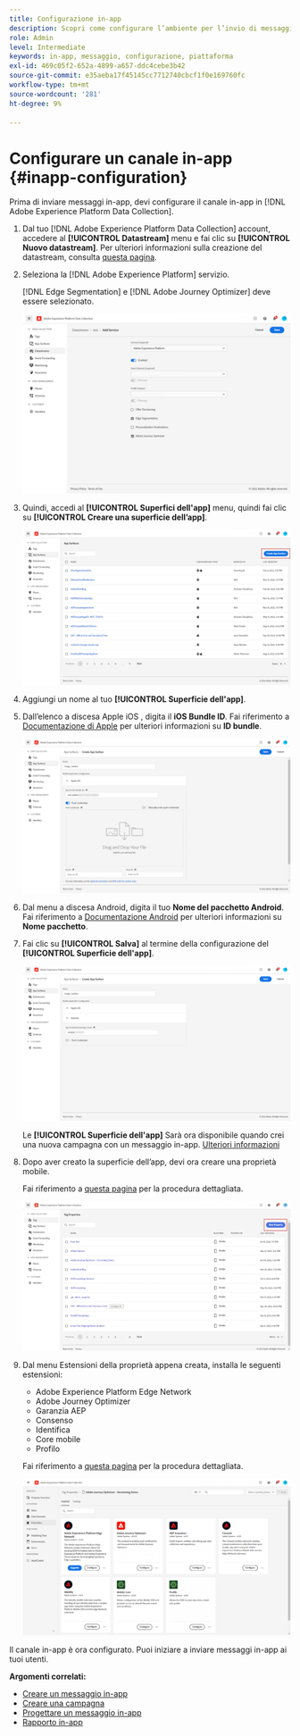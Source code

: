 ```yaml
---
title: Configurazione in-app
description: Scopri come configurare l’ambiente per l’invio di messaggi in-app con Journey Optimizer
role: Admin
level: Intermediate
keywords: in-app, messaggio, configurazione, piattaforma
exl-id: 469c05f2-652a-4899-a657-ddc4cebe3b42
source-git-commit: e35aeba17f45145cc7712740cbcf1f0e169760fc
workflow-type: tm+mt
source-wordcount: '281'
ht-degree: 9%

---
```


# Configurare un canale in-app {#inapp-configuration}

Prima di inviare messaggi in-app, devi configurare il canale in-app in [!DNL Adobe Experience Platform Data Collection].

1. Dal tuo [!DNL Adobe Experience Platform Data Collection] account, accedere al **[!UICONTROL Datastream]** menu e fai clic su **[!UICONTROL Nuovo datastream]**. Per ulteriori informazioni sulla creazione del datastream, consulta [questa pagina](https://aep-sdks.gitbook.io/docs/getting-started/configure-datastreams).

1. Seleziona la [!DNL Adobe Experience Platform] servizio.

   [!DNL Edge Segmentation] e [!DNL Adobe Journey Optimizer] deve essere selezionato.

   ![](assets/inapp_config_6.png)

1. Quindi, accedi al **[!UICONTROL Superfici dell&#39;app]** menu, quindi fai clic su **[!UICONTROL Creare una superficie dell’app]**.

   ![](assets/inapp_config_1.png)

1. Aggiungi un nome al tuo **[!UICONTROL Superficie dell&#39;app]**.

1. Dall’elenco a discesa Apple iOS , digita il **iOS Bundle ID**. Fai riferimento a [Documentazione di Apple](https://developer.apple.com/documentation/appstoreconnectapi/bundle_ids) per ulteriori informazioni su **ID bundle**.

   ![](assets/inapp_config_2.png)

1. Dal menu a discesa Android, digita il tuo **Nome del pacchetto Android**. Fai riferimento a [Documentazione Android](https://support.google.com/admob/answer/9972781?hl=en#:~:text=The%20package%20name%20of%20an,supported%20third%2Dparty%20Android%20stores) per ulteriori informazioni su **Nome pacchetto**.

1. Fai clic su **[!UICONTROL Salva]** al termine della configurazione del **[!UICONTROL Superficie dell&#39;app]**.

   ![](assets/inapp_config_3.png)

   Le **[!UICONTROL Superficie dell&#39;app]** Sarà ora disponibile quando crei una nuova campagna con un messaggio in-app. [Ulteriori informazioni](create-in-app.md)

1. Dopo aver creato la superficie dell’app, devi ora creare una proprietà mobile.

   Fai riferimento a [questa pagina](https://experienceleague.adobe.com/docs/experience-platform/tags/admin/companies-and-properties.html#for-mobile) per la procedura dettagliata.

   ![](assets/inapp_config_4.png)

1. Dal menu Estensioni della proprietà appena creata, installa le seguenti estensioni:

   * Adobe Experience Platform Edge Network
   * Adobe Journey Optimizer
   * Garanzia AEP
   * Consenso
   * Identifica
   * Core mobile
   * Profilo

   Fai riferimento a [questa pagina](https://experienceleague.adobe.com/docs/experience-platform/tags/ui/extensions/overview.html?lang=en#add-a-new-extension) per la procedura dettagliata.

   ![](assets/inapp_config_5.png)

Il canale in-app è ora configurato. Puoi iniziare a inviare messaggi in-app ai tuoi utenti.

**Argomenti correlati:**

* [Creare un messaggio in-app](create-in-app.md)
* [Creare una campagna](../campaigns/create-campaign.md)
* [Progettare un messaggio in-app](design-in-app.md)
* [Rapporto in-app](../reports/campaign-global-report.md#inapp-report)
